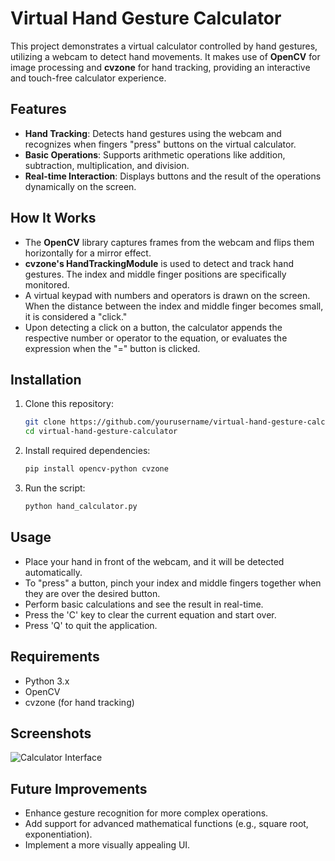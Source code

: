 # Virtual Hand Gesture Calculator

This project demonstrates a virtual calculator controlled by hand gestures, utilizing a webcam to detect hand movements. It makes use of **OpenCV** for image processing and **cvzone** for hand tracking, providing an interactive and touch-free calculator experience.

## Features

- **Hand Tracking**: Detects hand gestures using the webcam and recognizes when fingers "press" buttons on the virtual calculator.
- **Basic Operations**: Supports arithmetic operations like addition, subtraction, multiplication, and division.
- **Real-time Interaction**: Displays buttons and the result of the operations dynamically on the screen.

## How It Works

- The **OpenCV** library captures frames from the webcam and flips them horizontally for a mirror effect.
- **cvzone's HandTrackingModule** is used to detect and track hand gestures. The index and middle finger positions are specifically monitored.
- A virtual keypad with numbers and operators is drawn on the screen. When the distance between the index and middle finger becomes small, it is considered a "click."
- Upon detecting a click on a button, the calculator appends the respective number or operator to the equation, or evaluates the expression when the "=" button is clicked.
  
## Installation

1. Clone this repository:
   ```bash
   git clone https://github.com/yourusername/virtual-hand-gesture-calculator.git
   cd virtual-hand-gesture-calculator
   ```

2. Install required dependencies:
   ```bash
   pip install opencv-python cvzone
   ```

3. Run the script:
   ```bash
   python hand_calculator.py
   ```

## Usage

- Place your hand in front of the webcam, and it will be detected automatically.
- To "press" a button, pinch your index and middle fingers together when they are over the desired button.
- Perform basic calculations and see the result in real-time.
- Press the 'C' key to clear the current equation and start over.
- Press 'Q' to quit the application.

## Requirements

- Python 3.x
- OpenCV
- cvzone (for hand tracking)

## Screenshots

![Calculator Interface](path/to/screenshot.png)

## Future Improvements

- Enhance gesture recognition for more complex operations.
- Add support for advanced mathematical functions (e.g., square root, exponentiation).
- Implement a more visually appealing UI.
